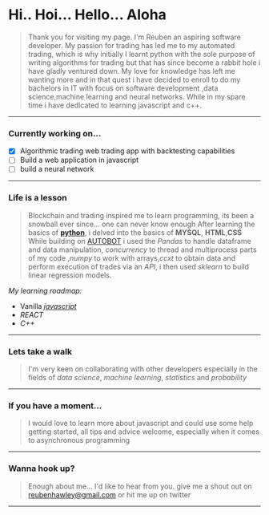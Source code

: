 # Hi.. Hoi... Hello... Aloha
> Thank you for visiting my page. I'm Reuben an aspiring software developer. My passion for trading has led me to my automated trading, which is why initially I learnt python with the sole purpose of writing algorithms for trading but that has since become a rabbit hole i have gladly ventured down. My love for knowledge has left me wanting more and in that quest i have decided to enroll to do my bachelors in IT with focus on software development ,data science,machine learning and neural networks. While in my spare time i have dedicated to learning javascript and c++. 
---
### Currently working on...
- [x] Algorithmic trading web trading app with backtesting capabilities
- [ ] Build a web application in javascript
- [ ] build a neural network

---
### Life is a lesson
>Blockchain and trading inspired me to learn programming, its been a snowball ever since... one can never know enough
After learning the basics of [**python**](https://www.spronck.net/pythonbook/dutchindex.xhtml), i delved into the basics of **MYSQL**, **HTML**,**CSS**
While building on [AUTOBOT](https://github.com/ReubenHawley/Autobot) i used the *Pandas* to handle dataframe and data manipulation, *concurrency* to thread and multiprocess parts of my code ,*numpy* to work with arrays,*ccxt* to obtain data and perform execution of trades via an *API*, i then used *sklearn* to build linear regression models.

*My learning roadmap:*
- Vanilla [*javascript*](https://www.udemy.com/course/modern-javascript-from-the-beginning/)
- *REACT*
- *C++*

--- 
### Lets take a walk
>I'm very keen on collaborating with other developers especially in the fields of *data science*, *machine learning*, *statistics* and *probability*
---
### If you have a moment...
>I would love to learn more about javascript and could use some help getting started, all tips and advice welcome, especially when it comes to asynchronous programming
---
### Wanna hook up?
> Enough about me... I'd like to hear from you. give me a shout out on reubenhawley@gmail.com or hit me up on twitter
---

